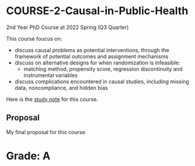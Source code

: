 # COURSE-2-Causal-in-Public-Health
2nd Year PhD Course at 2022 Spring (Q3 Quarter)

This course foucus on:
- discuss causal problems as potential interventions, through the framework of potential outcomes and assignment mechanisms
- discuss on alternative designs for when randomization is infeasible:
  - matching method, propensity score, regression discontinuity and instrumental variables
- discuss complications encountered in causal studies, including missing data, noncompliance, and hidden bias

Here is the [study note](https://github.com/tinghe14/COURSE-2-Causal-in-Public-Health/blob/main/Study%20Note.md) for this course.

## Proposal
My final proposal for this course

# Grade: A
